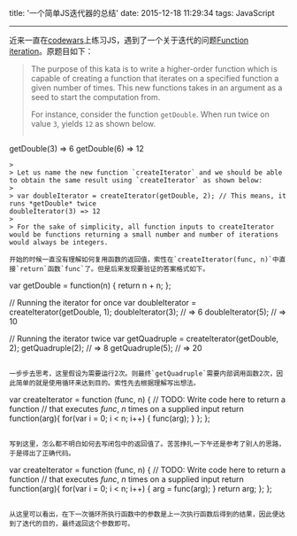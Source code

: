 title: '一个简单JS迭代器的总结'
date: 2015-12-18 11:29:34
tags: JavaScript

---

近来一直在[codewars](http://www.codewars.com)上练习JS，遇到了一个关于迭代的问题[Function iteration](http://www.codewars.com/kata/54b679eaac3d54e6ca0008c9/train/javascript)。原题目如下：

<!-- more -->

> The purpose of this kata is to write a higher-order function which is capable of creating a function that iterates on a specified function a given number of times. This new functions takes in an argument as a seed to start the computation from.
> 
> For instance, consider the function `getDouble`. When run twice on value `3`, yields `12` as shown below.
>
> ```
 getDouble(3) => 6
 getDouble(6) => 12
 ```
> 
> Let us name the new function `createIterator` and we should be able to obtain the same result using `createIterator` as shown below:
> 
> var doubleIterator = createIterator(getDouble, 2); // This means, it runs *getDouble* twice
doubleIterator(3) => 12
> 
> For the sake of simplicity, all function inputs to createIterator would be functions returning a small number and number of iterations would always be integers.

开始的时候一直没有理解如何复用函数的返回值，索性在`createIterator(func, n)`中直接`return`函数`func`了。但是后来发现要验证的答案格式如下。

```
var getDouble = function(n) {
    return n + n;
};

// Running the iterator for once
var doubleIterator = createIterator(getDouble, 1);
doubleIterator(3); // => 6
doubleIterator(5); // => 10

// Running the iterator twice
var getQuadruple = createIterator(getDouble, 2);
getQuadruple(2); // => 8
getQuadruple(5); // => 20
```

一步步去思考，这里假设为需要运行2次。则最终`getQuadruple`需要内部调用函数2次，因此简单的就是使用循环来达到目的。索性先去根据理解写出想法。

```
var createIterator = function (func, n) {
  // TODO: Write code here to return a function 
  // that executes *func*, *n* times on a supplied input
    return function(arg){
        for(var i = 0; i < n; i++) {
            func(arg);
        }
    };
};
```

写到这里，怎么都不明白如何去写闭包中的返回值了。苦苦挣扎一下午还是参考了别人的思路，于是得出了正确代码。

```
var createIterator = function (func, n) {
  // TODO: Write code here to return a function 
  // that executes *func*, *n* times on a supplied input
    return function(arg){
        for(var i = 0; i < n; i++) {
            arg = func(arg);
        }
        return arg;
    };
};
```

从这里可以看出，在下一次循环所执行函数中的参数是上一次执行函数后得到的结果，因此便达到了迭代的目的，最终返回这个参数即可。
